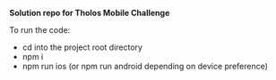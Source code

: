 **Solution repo for Tholos Mobile Challenge**

To run the code:

- cd into the project root directory
- npm i
- npm run ios (or npm run android depending on device preference)
